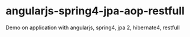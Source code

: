 angularjs-spring4-jpa-aop-restfull
==================================

Demo on application with angularjs, spring4, jpa 2, hibernate4, restfull
